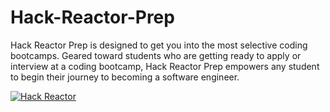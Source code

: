 # Hack-Reactor-Prep

Hack Reactor Prep is designed to get you into the most selective coding bootcamps. Geared toward students who are getting ready to apply or interview at a coding bootcamp, Hack Reactor Prep empowers any student to begin their journey to becoming a software engineer. 

[![Hack Reactor](https://process.fs.teachablecdn.com/ADNupMnWyR7kCWRvm76Laz/resize=width:705/https://www.filepicker.io/api/file/7myfqbNQZeaVvEZhQkmj)](https://prep.hackreactor.com/p/hack-reactor-prep)
